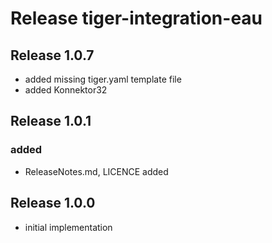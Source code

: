 # Release tiger-integration-eau

## Release 1.0.7

- added missing tiger.yaml template file
- added Konnektor32

## Release 1.0.1 

### added
- ReleaseNotes.md, LICENCE added

## Release 1.0.0 

- initial implementation
